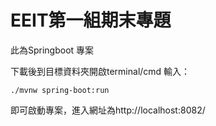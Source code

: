 # EEIT第一組期末專題

此為Springboot 專案

下載後到目標資料夾開啟terminal/cmd 輸入：

```shell
./mvnw spring-boot:run

```

即可啟動專案，進入網址為http://localhost:8082/
